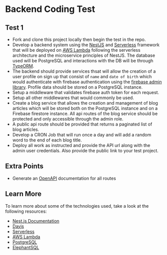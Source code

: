 # Backend Coding Test

## Test 1

- Fork and clone this project locally then begin the test in the repo.
- Develop a backend system using the [NestJS](https://nestjs.com/) and [Serverless](https://serverless.com/) framework that will be deployed on [AWS Lambda](https://aws.amazon.com/lambda/) following the serverless architecture and the microservice principles of NestJS. The database used will be PostgreSQL and interactions with the DB will be through [TypeORM](https://github.com/typeorm/typeorm).
- The backend should provide services thsat will allow the creation of a user profile on sign up that consist of `name` and `date of birth` which would authenticate with firebase authentication using the [firebase admin library](https://firebase.google.com/docs/admin/setup). Profile data should be stored on a PostgreSQL instance.
- Setup a middleware that validates firebase auth token for each request.
- Setup all other middlewares that would commonly be used.
- Create a blog service that allows the creation and management of blog articles which will be stored both on the PostgreSQL instance and on a Firebase firestore instance. All api routes of the blog service should be protected and only accessible through the admin role.
- A public api route should be provided that returns a paginated list of blog articles.
- Develop a CRON Job that will run once a day and will add a random word to the end of each blog title.
- Deploy all work as instructed and provide the API url along with the admin user credentials. Also provide the public link to your test project.

## Extra Points

- Generate an [OpenAPI](https://swagger.io/specification/) documentation for all routes

## Learn More

To learn more about some of the technologies used, take a look at the following resources:

- [Nest.js Documentation](https://docs.nestjs.com/)
- [Dayjs](https://day.js.org/)
- [Serverless](https://www.serverless.com/framework/docs/)
- [AWS Lambda](https://aws.amazon.com/lambda/getting-started/)
- [PostgreSQL](https://www.postgresql.org/)
- [ElephantSQL](https://www.elephantsql.com/docs/index.html)

